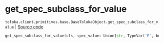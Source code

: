 # get_spec_subclass_for_value
`toloka.client.primitives.base.BaseTolokaObject.get_spec_subclass_for_value` | [Source code](https://github.com/Toloka/toloka-kit/blob/v1.1.0.post1/src/client/primitives/base.py#L228)

```python
get_spec_subclass_for_value(cls, spec_value: Union[str, TypeVar('E', bound=Enum), None] = None)
```

